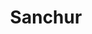 ---
title: "Sanchur"
title_bn: "সঞ্চুর নালা"
description: "Sanchur nala starts from Baliakanda & Sanchur and ends at Fatehpur & Nisandokandi."
---